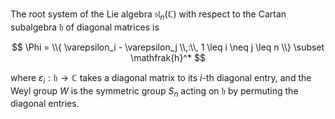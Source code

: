 The root system of the Lie algebra $\mathfrak{sl}_{n}(\mathbb{C})$ with respect to the Cartan subalgebra $\mathfrak{h}$ of diagonal matrices is

$$
\Phi = \\{ \varepsilon_i - \varepsilon_j \\,:\\, 1 \leq i \neq j \leq n \\} \subset \mathfrak{h}^*
$$

where $\varepsilon_i: \mathfrak{h}\to\mathbb{C}$ takes a diagonal matrix to its $i$-th diagonal entry, and the Weyl group $W$ is the symmetric group $S_n$ acting on $\mathfrak{h}$ by permuting the diagonal entries.
